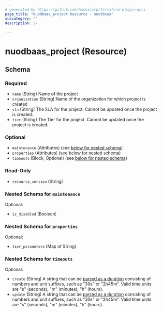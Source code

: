 ```yaml
---
# generated by https://github.com/hashicorp/terraform-plugin-docs
page_title: "nuodbaas_project Resource - nuodbaas"
subcategory: ""
description: |-
  
---
```


# nuodbaas_project (Resource)





<!-- schema generated by tfplugindocs -->
## Schema

### Required

- `name` (String) Name of the project
- `organization` (String) Name of the organization for which project is created
- `sla` (String) The SLA for the project. Cannot be updated once the project is created.
- `tier` (String) The Tier for the project. Cannot be updated once the project is created.

### Optional

- `maintenance` (Attributes) (see [below for nested schema](#nestedatt--maintenance))
- `properties` (Attributes) (see [below for nested schema](#nestedatt--properties))
- `timeouts` (Block, Optional) (see [below for nested schema](#nestedblock--timeouts))

### Read-Only

- `resource_version` (String)

<a id="nestedatt--maintenance"></a>
### Nested Schema for `maintenance`

Optional:

- `is_disabled` (Boolean)


<a id="nestedatt--properties"></a>
### Nested Schema for `properties`

Optional:

- `tier_parameters` (Map of String)


<a id="nestedblock--timeouts"></a>
### Nested Schema for `timeouts`

Optional:

- `create` (String) A string that can be [parsed as a duration](https://pkg.go.dev/time#ParseDuration) consisting of numbers and unit suffixes, such as "30s" or "2h45m". Valid time units are "s" (seconds), "m" (minutes), "h" (hours).
- `update` (String) A string that can be [parsed as a duration](https://pkg.go.dev/time#ParseDuration) consisting of numbers and unit suffixes, such as "30s" or "2h45m". Valid time units are "s" (seconds), "m" (minutes), "h" (hours).
